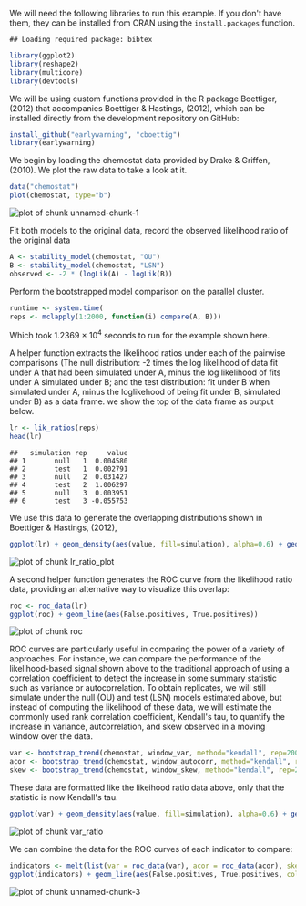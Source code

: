 
We will need the following libraries to run this example.  If you don't have them, they can be installed from CRAN using the `install.packages` function.  


```
## Loading required package: bibtex
```




```r
library(ggplot2)
library(reshape2)
library(multicore)
library(devtools)
```


We will be using custom functions provided in the R package Boettiger, (2012) that accompanies Boettiger & Hastings, (2012), which can be installed directly from the development repository on GitHub:


```r
install_github("earlywarning", "cboettig")
library(earlywarning)
```




We begin by loading the chemostat data provided by Drake & Griffen, (2010). We plot the raw data to take a look at it. 



```r
data("chemostat")
plot(chemostat, type="b")
```

![plot of chunk unnamed-chunk-1](http://farm9.staticflickr.com/8241/8641760994_bc3d59ee14_o.png) 



Fit both models to the original data, record the observed likelihood ratio of the original data


```r
A <- stability_model(chemostat, "OU")
B <- stability_model(chemostat, "LSN")
observed <- -2 * (logLik(A) - logLik(B))
```



Perform the bootstrapped model comparison on the parallel cluster.  


```r
runtime <- system.time(
reps <- mclapply(1:2000, function(i) compare(A, B)))
```


Which took 1.2369 &times; 10<sup>4</sup> seconds to run for the example shown here.  

A helper function extracts the likelihood ratios under each of the pairwise comparisons (The null distribution: -2 times the log likelihood of data fit under A that had been simulated under A, minus the log likelihood of fits under A  simulated under B; and the test distribution: fit under B when simulated under A, minus the loglikehood of being fit under B, simulated under B) as a data frame.  we show the top of the data frame as output below.  



```r
lr <- lik_ratios(reps)
head(lr)
```

```
##   simulation rep     value
## 1       null   1  0.004580
## 2       test   1  0.002791
## 3       null   2  0.031427
## 4       test   2  1.006297
## 5       null   3  0.003951
## 6       test   3 -0.055753
```


We use this data to generate the overlapping distributions shown in Boettiger & Hastings, (2012), 


```r
ggplot(lr) + geom_density(aes(value, fill=simulation), alpha=0.6) + geom_vline(aes(xintercept=observed))
```

![plot of chunk lr_ratio_plot](http://farm9.staticflickr.com/8384/8641016997_75a7d46e80_o.png) 



A second helper function generates the ROC curve from the likelihood ratio data, providing an alternative way to visualize this overlap:


```r
roc <- roc_data(lr)
ggplot(roc) + geom_line(aes(False.positives, True.positives))
```

![plot of chunk roc](http://farm9.staticflickr.com/8543/8641017081_313e85c6a4_o.png) 






ROC curves are particularly useful in comparing the power of a variety of approaches.  For instance, we can compare the performance of the likelihood-based signal shown above to the traditional approach of using a correlation coefficient to detect the increase in some summary statistic such as variance or autocorrelation.  To obtain replicates, we will still simulate under the null (OU) and test (LSN) models estimated above, but instead of computing the likelihood of these data, we will estimate the commonly used rank correlation coefficient, Kendall's tau, to quantify the increase in variance, autcorrelation, and skew observed in a moving window over the data.



```r
var <- bootstrap_trend(chemostat, window_var, method="kendall", rep=2000)
acor <- bootstrap_trend(chemostat, window_autocorr, method="kendall", rep=2000)
skew <- bootstrap_trend(chemostat, window_skew, method="kendall", rep=2000)
```


These data are formatted like the likeihood ratio data above, only that the statistic is now Kendall's tau.  



```r
ggplot(var) + geom_density(aes(value, fill=simulation), alpha=0.6) + geom_vline(aes(xintercept=observed))
```

![plot of chunk var_ratio](http://farm9.staticflickr.com/8248/8641020179_b81e148185_o.png) 



We can combine the data for the ROC curves of each indicator to compare:


```r
indicators <- melt(list(var = roc_data(var), acor = roc_data(acor), skew = roc_data(skew), lr = roc), id = c("Threshold", "False.positives", "True.positives"))
ggplot(indicators) + geom_line(aes(False.positives, True.positives, color=L1)) 
```

![plot of chunk unnamed-chunk-3](http://farm9.staticflickr.com/8257/8641020295_4e6889d809_o.png) 


